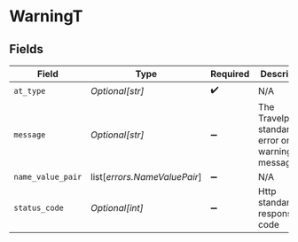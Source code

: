 # WarningT


## Fields

| Field                                                | Type                                                 | Required                                             | Description                                          | Example                                              |
| ---------------------------------------------------- | ---------------------------------------------------- | ---------------------------------------------------- | ---------------------------------------------------- | ---------------------------------------------------- |
| `at_type`                                            | *Optional[str]*                                      | :heavy_check_mark:                                   | N/A                                                  | Error                                                |
| `message`                                            | *Optional[str]*                                      | :heavy_minus_sign:                                   | The Travelport standardized error or warning message |                                                      |
| `name_value_pair`                                    | list[*errors.NameValuePair*]                         | :heavy_minus_sign:                                   | N/A                                                  |                                                      |
| `status_code`                                        | *Optional[int]*                                      | :heavy_minus_sign:                                   | Http standard response code                          |                                                      |
